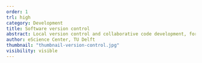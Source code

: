 ```yaml
---
order: 1
trl: high
category: Development
title: Software version control
abstract: Local version control and collaborative code development, for example using Git and GitHub
author: eScience Center, TU Delft
thumbnail: "thumbnail-version-control.jpg"
visibility: visible
---
```


